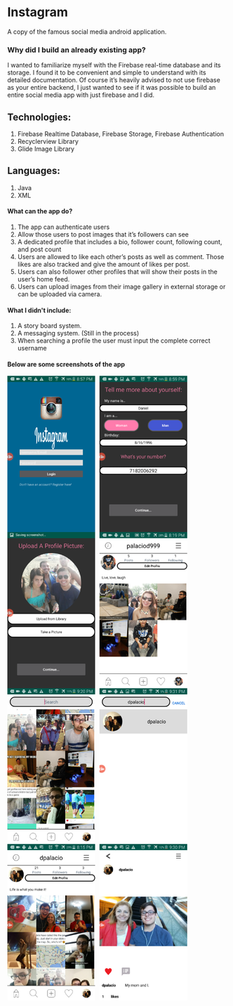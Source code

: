 # Instagram
A copy of the famous social media android application. 

### Why did I build an already existing app? 

I wanted to familiarize myself with the Firebase real-time database and its storage.
I found it to be convenient and simple to understand with its detailed documentation. 
Of course it’s heavily advised to not use firebase as your entire backend, I just wanted to see if it was possible to build an entire social media
app with just firebase and I did.

## Technologies: 
1. Firebase Realtime Database, Firebase Storage, Firebase Authentication 
2. Recyclerview Library
3. Glide Image Library

## Languages: 
1. Java
2. XML

#### What can the app do?
1. The app can authenticate users
2. Allow those users to post images that it’s followers can see
3. A dedicated profile that includes a bio, follower count, following count, and post count
4. Users are allowed to like each other’s posts as well as comment. Those likes are also tracked and give the amount of likes per post.
5. Users can also follower other profiles that will show their posts in the user’s home feed.
6. Users can upload images from their image gallery in external storage or can be uploaded via camera.

#### What I didn't include: 
1. A story board system.
2. A messaging system. (Still in the process)
3. When searching a profile the user must input the complete correct username

#### Below are some screenshots of the app

<img src="67876722_2340455299373706_7304343450290225152_n.png"
    alt="home"
    style="float: left; margin-right: 10px;"
    width="200"/> <img src="67765124_403801716928897_1457380169873358848_n.png"
    alt="home"
    style="float: left; margin-right:10px;"
    width="200"/> <img src="67657229_357104238540426_5526847329052655616_n.png"
    alt="home"
    style="float: left; margin-right:10px;"
    width="200"/> <img src="67736965_332788474276004_9182136725860777984_n.png"
    alt="home"
    style="float: left; margin-right:10px;"
    width="200"/> 
    
 
 <img src="67686714_2344728655604711_4523518216810528768_n (1).png"
    alt="home"
    style="float: left; margin-right: 10px;"
    width="200"/> <img src="67631471_1093599401028321_1666394903657054208_n.png"
    alt="home"
    style="float: left; margin-right:10px;"
    width="200"/>  <img src="68673336_2419623118363713_5571345750039724032_n.png"
    alt="home"
    style="float: left; margin-right:10px;"
    width="200"/> <img src="67666740_470800967046858_6891850547754696704_n.png"
    alt="home"
    style="float: left; margin-right:10px;"
    width="200"/> 
    
    
    
    
    
    
 
